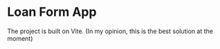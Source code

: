 # Loan Form App

The project is built on Vite. (In my opinion, this is the best solution at the moment)
